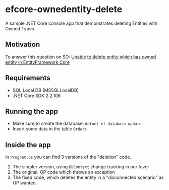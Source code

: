 # efcore-ownedentity-delete
A sample .NET Core console app that demonstrates deleting Entities with Owned Types.


## Motivation

To answer this question on SO: [Unable to delete entity which has owned entity in EntityFramework Core](https://stackoverflow.com/questions/56042153/unable-to-delete-entity-which-has-owned-entity-in-entityframework-core)


## Requirements

- SQL Local DB (MSSQLLocalDB)
- .NET Core SDK 2.2.106

## Running the app

- Make sure to create the database: `dotnet ef database update`
- Insert some data in the table `Orders` 


## Inside the app

In `Program.cs` you can find 3 versions of the "deletion" code. 

1. The simpler version, using `DbContext` change tracking in our favor
2. The original, OP code which throws an exception
3. The fixed code, which deletes the entity in a "disconnected scenario" as OP wanted.